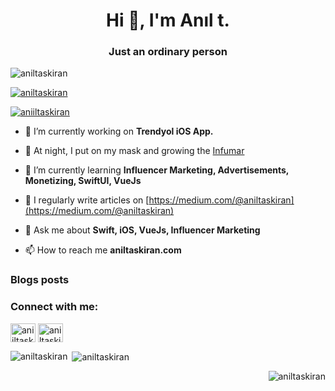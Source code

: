 <h1 align="center">Hi 👋, I'm Anıl t.</h1>
<h3 align="center">Just an ordinary person</h3>

<p align="left"> <img src="https://komarev.com/ghpvc/?username=aniltaskiran&label=Profile%20views&color=0e75b6&style=flat" alt="aniltaskiran" /> </p>

<p align="left"> <a href="https://github.com/ryo-ma/github-profile-trophy"><img src="https://github-profile-trophy.vercel.app/?username=aniltaskiran" alt="aniltaskiran" /></a> </p>

<p align="left"> <a href="https://twitter.com/aniiltaskiran" target="blank"><img src="https://img.shields.io/twitter/follow/aniiltaskiran?logo=twitter&style=for-the-badge" alt="aniiltaskiran" /></a> </p>

- 🔭 I’m currently working on **Trendyol iOS App.**

- 🚀 At night, I put on my mask and growing the [Infumar](https://infumar.com)

- 🌱 I’m currently learning **Influencer Marketing, Advertisements, Monetizing, SwiftUI, VueJs**


- 📝 I regularly write articles on [https://medium.com/@aniltaskiran](https://medium.com/@aniltaskiran)

- 💬 Ask me about **Swift, iOS, VueJs, Influencer Marketing**

- 📫 How to reach me **aniltaskiran.com**

### Blogs posts
<!-- BLOG-POST-LIST:START -->
<!-- BLOG-POST-LIST:END -->

<h3 align="left">Connect with me:</h3>
<p align="left">
<a href="https://twitter.com/aniiltaskiran" target="blank"><img align="center" src="https://cdn.jsdelivr.net/npm/simple-icons@3.0.1/icons/twitter.svg" alt="aniiltaskiran" height="30" width="40" /></a>
<a href="https://linkedin.com/in/aniltaskiran" target="blank"><img align="center" src="https://cdn.jsdelivr.net/npm/simple-icons@3.0.1/icons/linkedin.svg" alt="aniltaskiran" height="30" width="40" /></a>
</p>

<p><img align="left" src="https://github-readme-stats.vercel.app/api/top-langs?username=aniltaskiran&show_icons=true&locale=en&layout=compact" alt="aniltaskiran" /></p>

<p>&nbsp;<img align="center" src="https://github-readme-stats.vercel.app/api?username=aniltaskiran&show_icons=true&locale=en" alt="aniltaskiran" /></p>

<p><img align="right" src="https://github-readme-streak-stats.herokuapp.com/?user=aniltaskiran&" alt="aniltaskiran" /></p>

